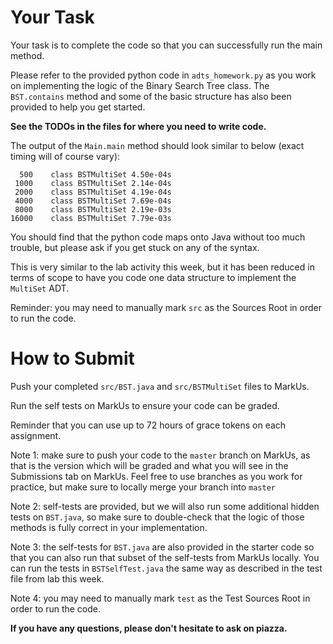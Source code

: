 # Your Task

Your task is to complete the code so that you can successfully run the main method.

Please refer to the provided python code in `adts_homework.py` as you work on implementing
the logic of the Binary Search Tree class. The `BST.contains` method and some
of the basic structure has also been provided to help you get started.

**See the TODOs in the files for where you need to write code.**

The output of the `Main.main` method should look similar to below (exact timing will of course vary):

```
  500    class BSTMultiSet 4.50e-04s
 1000    class BSTMultiSet 2.14e-04s
 2000    class BSTMultiSet 4.19e-04s
 4000    class BSTMultiSet 7.69e-04s
 8000    class BSTMultiSet 2.19e-03s
16000    class BSTMultiSet 7.79e-03s
```

You should find that the python code maps onto Java without too much trouble, but
please ask if you get stuck on any of the syntax.

This is very similar to the lab activity this week, but it has been
reduced in terms of scope to have you code one data structure to implement the `MultiSet` ADT.

Reminder: you may need to manually mark `src` as the Sources Root in order to run the code.

# How to Submit

Push your completed `src/BST.java` and `src/BSTMultiSet` files to MarkUs.

Run the self tests on MarkUs to ensure your code can be graded.

Reminder that you can use up to 72 hours of grace tokens on each assignment.

Note 1: make sure to push your code to the `master` branch on MarkUs, as that is the
version which will be graded and what you will see in the Submissions tab on MarkUs.
Feel free to use branches as you work for practice, but make sure to locally merge your branch into `master`

Note 2: self-tests are provided, but we will also run some additional hidden tests on `BST.java`,
so make sure to double-check that the logic of those methods is fully correct in your implementation.

Note 3: the self-tests for `BST.java` are also provided in the starter code so that you can also run that
subset of the self-tests from MarkUs locally.
You can run the tests in `BSTSelfTest.java` the same way as described in the test file from lab this week.

Note 4: you may need to manually mark `test` as the Test Sources Root in order to run the code.

**If you have any questions, please don't hesitate to ask on piazza.**
